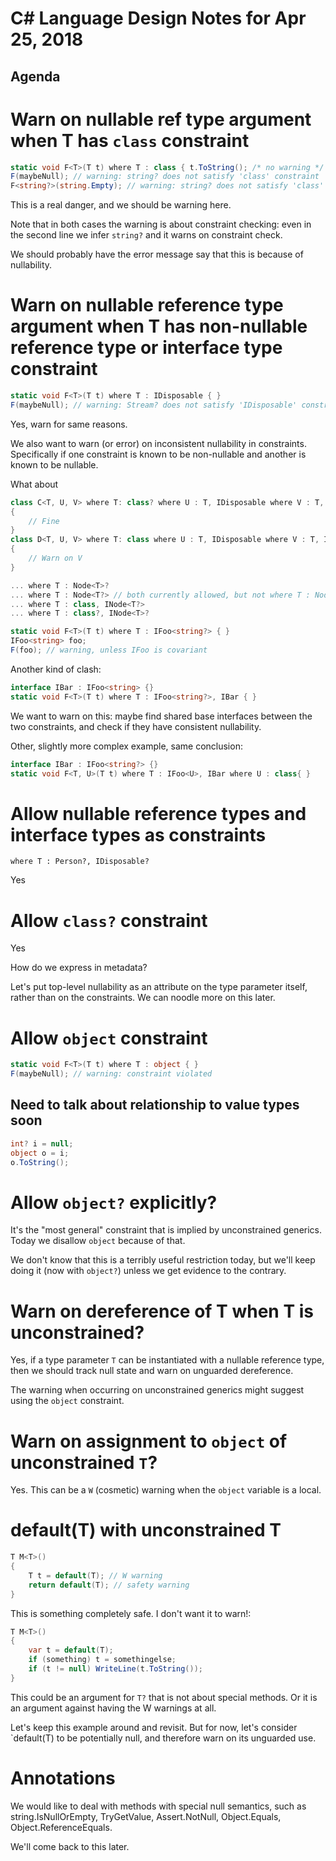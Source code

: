 ﻿# C# Language Design Notes for Apr 25, 2018

## Agenda


# Warn on nullable ref type argument when T has `class` constraint

``` c#
static void F<T>(T t) where T : class { t.ToString(); /* no warning */ }
F(maybeNull); // warning: string? does not satisfy 'class' constraint
F<string?>(string.Empty); // warning: string? does not satisfy 'class' constraint
```

This is a real danger, and we should be warning here.

Note that in both cases the warning is about constraint checking: even in the second line we infer `string?` and it warns on constraint check.

We should probably have the error message say that this is because of nullability.


# Warn on nullable reference type argument when T has non-nullable reference type or interface type constraint

``` c#
static void F<T>(T t) where T : IDisposable { }
F(maybeNull); // warning: Stream? does not satisfy 'IDisposable' constraint
```
Yes, warn for same reasons.

We also want to warn (or error) on inconsistent nullability in constraints. Specifically if one constraint is known to be non-nullable and another is known to be nullable.

What about

``` c#
class C<T, U, V> where T: class? where U : T, IDisposable where V : T, IDisposable?
{
    // Fine
}
class D<T, U, V> where T: class where U : T, IDisposable where V : T, IDisposable?
{
    // Warn on V
}
```

``` c#
... where T : Node<T>?
... where T : Node<T?> // both currently allowed, but not where T : Node<T?>?
... where T : class, INode<T?>
... where T : class?, INode<T>?
```

``` c#
static void F<T>(T t) where T : IFoo<string?> { }
IFoo<string> foo;
F(foo); // warning, unless IFoo is covariant
```

Another kind of clash:

``` c#
interface IBar : IFoo<string> {}
static void F<T>(T t) where T : IFoo<string?>, IBar { }
```

We want to warn on this: maybe find shared base interfaces between the two constraints, and check if they have consistent nullability.

Other, slightly more complex example, same conclusion: 
``` c#
interface IBar : IFoo<string?> {}
static void F<T, U>(T t) where T : IFoo<U>, IBar where U : class{ }
```


# Allow nullable reference types and interface types as constraints 

`where T : Person?, IDisposable?`

Yes

# Allow `class?` constraint

Yes

How do we express in metadata?

Let's put top-level nullability as an attribute on the type parameter itself, rather than on the constraints. We can noodle more on this later.

# Allow `object` constraint

``` c#
static void F<T>(T t) where T : object { }
F(maybeNull); // warning: constraint violated
```

## Need to talk about relationship to value types soon

``` c#
int? i = null;
object o = i;
o.ToString();
```

# Allow `object?` explicitly?

It's the "most general" constraint that is implied by unconstrained generics. Today we disallow `object` because of that. 

We don't know that this is a terribly useful restriction today, but we'll keep doing it (now with `object?`) unless we get evidence to the contrary.


# Warn on dereference of T when T is unconstrained?

Yes, if a type parameter `T` can be instantiated with a nullable reference type, then we should track null state and warn on unguarded dereference.

The warning when occurring on unconstrained generics might suggest using the `object` constraint.


# Warn on assignment to `object` of unconstrained `T`?

Yes. This can be a `W` (cosmetic) warning when the `object` variable is a local.


# default(T) with unconstrained T

``` c#
T M<T>()
{
    T t = default(T); // W warning
    return default(T); // safety warning
}
```

This is something completely safe. I don't want it to warn!:

``` c#
T M<T>()
{
    var t = default(T);
    if (something) t = somethingelse;
    if (t != null) WriteLine(t.ToString());
}
```

This could be an argument for `T?` that is not about special methods. Or it is an argument against having the W warnings at all.

Let's keep this example around and revisit. But for now, let's consider `default(T) to be potentially null, and therefore warn on its unguarded use.


# Annotations

We would like to deal with methods with special null semantics, such as string.IsNullOrEmpty, TryGetValue, Assert.NotNull, Object.Equals, Object.ReferenceEquals.

We'll come back to this later.

